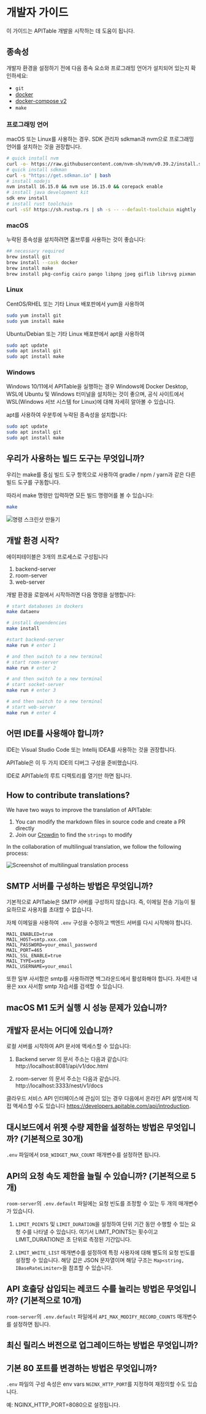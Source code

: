 # 개발자 가이드

이 가이드는 APITable 개발을 시작하는 데 도움이 됩니다.

## 종속성

개발자 환경을 설정하기 전에 다음 종속 요소와 프로그래밍 언어가 설치되어 있는지 확인하세요:

- `git`
- [docker](https://docs.docker.com/engine/install/)
- [docker-compose v2 ](https://docs.docker.com/engine/install/)
- `make`


### 프로그래밍 언어

macOS 또는 Linux를 사용하는 경우. SDK 관리자 sdkman과 nvm으로 프로그래밍 언어를 설치하는 것을 권장합니다.

```bash
# quick install nvm
curl -o- https://raw.githubusercontent.com/nvm-sh/nvm/v0.39.2/install.sh | bash
# quick install sdkman
curl -s "https://get.sdkman.io" | bash
# install nodejs 
nvm install 16.15.0 && nvm use 16.15.0 && corepack enable
# install java development kit
sdk env install
# install rust toolchain
curl -sSf https://sh.rustup.rs | sh -s -- --default-toolchain nightly --profile minimal -y && source "$HOME/.cargo/env"
```

### macOS

누락된 종속성을 설치하려면 홈브루를 사용하는 것이 좋습니다:

```bash
## necessary required
brew install git
brew install --cask docker
brew install make
brew install pkg-config cairo pango libpng jpeg giflib librsvg pixman

```

### Linux

CentOS/RHEL 또는 기타 Linux 배포판에서 yum을 사용하여

```bash
sudo yum install git
sudo yum install make
```

Ubuntu/Debian 또는 기타 Linux 배포판에서 apt을 사용하여

```bash
sudo apt update
sudo apt install git
sudo apt install make
```


### Windows

Windows 10/11에서 APITable을 실행하는 경우 Windows에 Docker Desktop, WSL에 Ubuntu 및 Windows 터미널을 설치하는 것이 좋으며, 공식 사이트에서 WSL(Windows 서브 시스템 for Linux)에 대해 자세히 알아볼 수 있습니다.

apt를 사용하여 우분투에 누락된 종속성을 설치합니다:

```bash
sudo apt update
sudo apt install git
sudo apt install make
```


## 우리가 사용하는 빌드 도구는 무엇입니까?

우리는 make를 중심 빌드 도구 항목으로 사용하여 gradle / npm / yarn과 같은 다른 빌드 도구를 구동합니다.

따라서 make 명령만 입력하면 모든 빌드 명령어를 볼 수 있습니다:

```bash
make
```

![명령 스크린샷 만들기](../static/make.png)



## 개발 환경 시작?

에이피테이블은 3개의 프로세스로 구성됩니다

1. backend-server
2. room-server
3. web-server

개발 환경을 로컬에서 시작하려면 다음 명령을 실행합니다:

```bash
# start databases in dockers
make dataenv 

# install dependencies
make install 

#start backend-server
make run # enter 1  

# and then switch to a new terminal
# start room-server
make run # enter 2

# and then switch to a new terminal
# start socket-server
make run # enter 3  

# and then switch to a new terminal
# start web-server
make run # enter 4

```




## 어떤 IDE를 사용해야 합니까?

IDE는 Visual Studio Code 또는 Intellij IDEA를 사용하는 것을 권장합니다.

APITable은 이 두 가지 IDE의 디버그 구성을 준비했습니다.

IDE로 APITable의 루트 디렉토리를 열기만 하면 됩니다.



## How to contribute translations?

We have two ways to improve the translation of APITable:

1. You can modify the markdown files in source code and create a PR directly
2. Join our [Crowdin](https://crowdin.com/project/apitablecode) to find the `strings` to modify

In the collaboration of multilingual translation, we follow the following process:

![Screenshot of multilingual translation process](../static/collaboration_of_multilingual_translation.png)

## SMTP 서버를 구성하는 방법은 무엇입니까?

기본적으로 APITable은 SMTP 서버를 구성하지 않습니다. 즉, 이메일 전송 기능이 필요하므로 사용자를 초대할 수 없습니다.

자체 이메일을 사용하여 `.env` 구성을 수정하고 백엔드 서버를 다시 시작해야 합니다.

```
MAIL_ENABLED=true
MAIL_HOST=smtp.xxx.com
MAIL_PASSWORD=your_email_password
MAIL_PORT=465
MAIL_SSL_ENABLE=true
MAIL_TYPE=smtp
MAIL_USERNAME=your_email
```

또한 일부 사서함은 smtp를 사용하려면 백그라운드에서 활성화해야 합니다. 자세한 내용은 xxx 사서함 smtp 자습서를 검색할 수 있습니다.


## macOS M1 도커 실행 시 성능 문제가 있습니까?

## 개발자 문서는 어디에 있습니까?

로컬 서버를 시작하여 API 문서에 액세스할 수 있습니다:

1. Backend server 의 문서 주소는 다음과 같습니다: http://localhost:8081/api/v1/doc.html

2. room-server 의 문서 주소는 다음과 같습니다. http://localhost:3333/nest/v1/docs

클라우드 서비스 API 인터페이스에 관심이 있는 경우 다음에서 온라인 API 설명서에 직접 액세스할 수도 있습니다 https://developers.apitable.com/api/introduction.

## 대시보드에서 위젯 수량 제한을 설정하는 방법은 무엇입니까? (기본적으로 30개)

`.env` 파일에서 `DSB_WIDGET_MAX_COUNT` 매개변수를 설정하면 됩니다.

## API의 요청 속도 제한을 늘릴 수 있습니까? (기본적으로 5개)

`room-server`의 `.env.default` 파일에는 요청 빈도를 조정할 수 있는 두 개의 매개변수가 있습니다.

1. `LIMIT_POINTS` 및 `LIMIT_DURATION`을 설정하여 단위 기간 동안 수행할 수 있는 요청 수를 나타낼 수 있습니다. 여기서 LIMIT_POINTS는 횟수이고 LIMIT_DURATION은 초 단위로 측정된 기간입니다.

2. `LIMIT_WHITE_LIST` 매개변수를 설정하여 특정 사용자에 대해 별도의 요청 빈도를 설정할 수 있습니다. 해당 값은 JSON 문자열이며 해당 구조는 `Map<string, IBaseRateLimiter>`을 참조할 수 있습니다.

## API 호출당 삽입되는 레코드 수를 늘리는 방법은 무엇입니까? (기본적으로 10개)

`room-server`의 `.env.default` 파일에서 `API_MAX_MODIFY_RECORD_COUNTS` 매개변수를 설정하면 됩니다.


## 최신 릴리스 버전으로 업그레이드하는 방법은 무엇입니까?


## 기본 80 포트를 변경하는 방법은 무엇입니까?
`.env` 파일의 구성 속성은 env vars `NGINX_HTTP_PORT`를 지정하여 재정의할 수도 있습니다.

예: NGINX_HTTP_PORT=8080으로 설정됩니다.